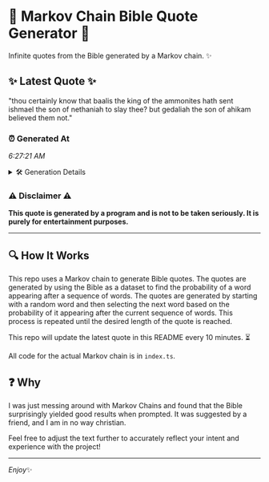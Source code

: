 # 📖 Markov Chain Bible Quote Generator 📖

Infinite quotes from the Bible generated by a Markov chain. ✨

## ✨ Latest Quote ✨
"thou certainly know that baalis the king of the ammonites hath sent ishmael the son of nethaniah to slay thee? but gedaliah the son of ahikam believed them not."

### ⏰ Generated At
*6:27:21 AM*

<details>
    <summary>🛠️ Generation Details</summary>
    <p>
        <strong>🌱 Seed:</strong> thou<br>
        <strong>🔄 Iterations:</strong> 28<br>
        <strong>📜 Context History:</strong><br>[ thou ]: certainly<br>[ thou, certainly ]: know<br>[ thou, certainly, know ]: that<br>[ thou, certainly, know, that ]: baalis<br>[ thou, certainly, know, that, baalis ]: the<br>[ thou, certainly, know, that, baalis, the ]: king<br>[ certainly, know, that, baalis, the, king ]: of<br>[ know, that, baalis, the, king, of ]: the<br>[ that, baalis, the, king, of, the ]: ammonites<br>[ baalis, the, king, of, the, ammonites ]: hath<br>[ the, king, of, the, ammonites, hath ]: sent<br>[ king, of, the, ammonites, hath, sent ]: ishmael<br>[ of, the, ammonites, hath, sent, ishmael ]: the<br>[ the, ammonites, hath, sent, ishmael, the ]: son<br>[ ammonites, hath, sent, ishmael, the, son ]: of<br>[ hath, sent, ishmael, the, son, of ]: nethaniah<br>[ sent, ishmael, the, son, of, nethaniah ]: to<br>[ ishmael, the, son, of, nethaniah, to ]: slay<br>[ the, son, of, nethaniah, to, slay ]: thee?<br>[ son, of, nethaniah, to, slay, thee? ]: but<br>[ of, nethaniah, to, slay, thee?, but ]: gedaliah<br>[ nethaniah, to, slay, thee?, but, gedaliah ]: the<br>[ to, slay, thee?, but, gedaliah, the ]: son<br>[ slay, thee?, but, gedaliah, the, son ]: of<br>[ thee?, but, gedaliah, the, son, of ]: ahikam<br>[ but, gedaliah, the, son, of, ahikam ]: believed<br>[ gedaliah, the, son, of, ahikam, believed ]: them<br>[ the, son, of, ahikam, believed, them ]: not.<br>
    </p>
</details>

### ⚠️ Disclaimer ⚠️
**This quote is generated by a program and is not to be taken seriously. It is purely for entertainment purposes.**

---

## 🔍 How It Works

This repo uses a Markov chain to generate Bible quotes. The quotes are generated by using the Bible as a dataset to find the probability of a word appearing after a sequence of words. The quotes are generated by starting with a random word and then selecting the next word based on the probability of it appearing after the current sequence of words. This process is repeated until the desired length of the quote is reached.

This repo will update the latest quote in this README every 10 minutes. ⏳

All code for the actual Markov chain is in `index.ts`.

## ❓ Why

I was just messing around with Markov Chains and found that the Bible surprisingly yielded good results when prompted. 
It was suggested by a friend, and I am in no way christian.

Feel free to adjust the text further to accurately reflect your intent and experience with the project!

---

*Enjoy*✨
